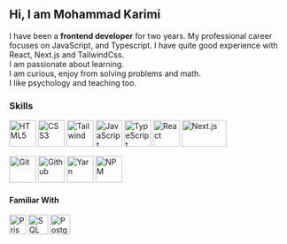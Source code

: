 ## Hi, I am Mohammad Karimi
I have been a **frontend developer** for two years. My professional career focuses on  JavaScript, and Typescript. I have quite good experience with React, Next.js and TailwindCss.<br />
I am passionate about learning.<br />
I am curious, enjoy from solving problems and math.<br />
I like psychology and teaching too.

### Skills
<p align="left">
<img
  src="https://upload.wikimedia.org/wikipedia/commons/3/38/HTML5_Badge.svg"
  width="48"
  height="48"
  alt="HTML5"
  title="HTML5"
/>
<img
  src="https://upload.wikimedia.org/wikipedia/commons/7/70/Devicon-css3-plain.svg"
  width="48"
  height="48"
  alt="CSS3"
  title="CSS3"
/>
<img
  src="https://upload.wikimedia.org/wikipedia/commons/d/d5/Tailwind_CSS_Logo.svg"
  width="48"
  height="48"
  alt="Tailwind"
  title="Tailwind"
/>
<img
  src="https://upload.wikimedia.org/wikipedia/commons/9/99/Unofficial_JavaScript_logo_2.svg"
  width="48"
  height="48"
  alt="JavaScript"
  title="JavaScript"
/>
<img
  src="https://upload.wikimedia.org/wikipedia/commons/archive/f/f5/20230616215447%21Typescript.svg"
  width="48"
  height="48"
  alt="TypeScript"
  title="TypeScript"
/>
<img
  src="https://upload.wikimedia.org/wikipedia/commons/a/a7/React-icon.svg"
  width="48"
  height="48"
  alt="React"
  title="React"
/>
<img
  src="https://upload.wikimedia.org/wikipedia/commons/thumb/archive/8/8e/20230404233502%21Nextjs-logo.svg/120px-Nextjs-logo.svg.png"
  width="80"
  height="48"
  alt="Next.js"
  title="Next.js"
/>
</p>
<p align="left">
<img
  src="https://git-scm.com/images/logos/downloads/Git-Icon-1788C.svg"
  width="48"
  height="48"
  alt="Git"
  title="Git"
/>
<img
  src="https://upload.wikimedia.org/wikipedia/commons/thumb/9/91/Octicons-mark-github.svg/240px-Octicons-mark-github.svg.png"
  width="48"
  height="48"
  alt="Github"
  title="Github"
/>
<img
  src="https://github.com/yarnpkg/assets/blob/76d30ca2aebed5b73ea8131d972218fb860bd32d/yarn-kitten-circle.svg"
  width="48"
  height="48"
  alt="Yarn"
  title="Yarn"
/>
<img
  src="https://upload.wikimedia.org/wikipedia/commons/d/db/Npm-logo.svg"
  width="48"
  height="48"
  alt="NPM"
  title="NPM"
/>
</p>

#### Familiar With

<p align="left">
<img src="https://seeklogo.com/images/P/prisma-logo-3805665B69-seeklogo.com.png" width="30" height="36" alt="Prisma" title="Prisma" />
<img src="https://www.svgrepo.com/show/255832/sql.svg" width="36" height="36" alt="SQL" title="SQL" /> 
<img src="https://wiki.postgresql.org/images/3/30/PostgreSQL_logo.3colors.120x120.png" width="36" height="36" alt="Postgresql" title="Postgresql" />
</p>

